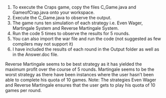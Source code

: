 1. To execute the Craps game, copy the files C_Game.java and GameofCrap.java onto your workspace.
2. Execute the C_Game.java to observe the output. 
3. The game runs ten simulation of each strategy i.e. Even Wager, Martingale System and Reverse Martingale System.
4. Run the code 5 times to observe the results for 5 rounds.
5. You can also import the war file and run the code (not suggested as few compilers may not support it)
6. I have included the results of each round in the Output folder as well as in the Answer.doc file. 

Reverse Martingale seems to be best strategy as it has yielded the maximum profit over the course of 5 rounds. Martingale seems to be the worst strategy as there have been instances where the user hasn’t been able to complete his quota of 10 games.
Note: The strategies Even Wager and Reverse Martingale ensures that the user gets to play his quota of 10 games per round.
